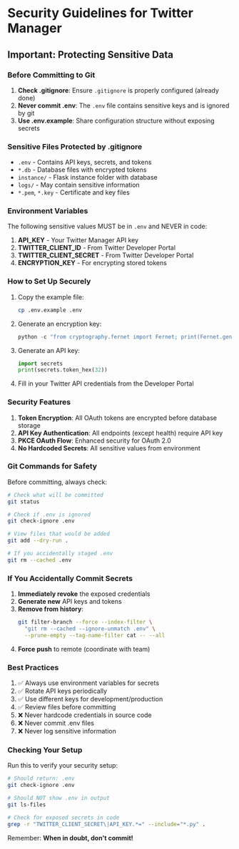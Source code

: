# Security Guidelines for Twitter Manager

## Important: Protecting Sensitive Data

### Before Committing to Git

1. **Check .gitignore**: Ensure `.gitignore` is properly configured (already done)
2. **Never commit .env**: The `.env` file contains sensitive keys and is ignored by git
3. **Use .env.example**: Share configuration structure without exposing secrets

### Sensitive Files Protected by .gitignore

- `.env` - Contains API keys, secrets, and tokens
- `*.db` - Database files with encrypted tokens
- `instance/` - Flask instance folder with database
- `logs/` - May contain sensitive information
- `*.pem`, `*.key` - Certificate and key files

### Environment Variables

The following sensitive values MUST be in `.env` and NEVER in code:

1. **API_KEY** - Your Twitter Manager API key
2. **TWITTER_CLIENT_ID** - From Twitter Developer Portal
3. **TWITTER_CLIENT_SECRET** - From Twitter Developer Portal  
4. **ENCRYPTION_KEY** - For encrypting stored tokens

### How to Set Up Securely

1. Copy the example file:
   ```bash
   cp .env.example .env
   ```

2. Generate an encryption key:
   ```python
   python -c "from cryptography.fernet import Fernet; print(Fernet.generate_key().decode())"
   ```

3. Generate an API key:
   ```python
   import secrets
   print(secrets.token_hex(32))
   ```

4. Fill in your Twitter API credentials from the Developer Portal

### Security Features

1. **Token Encryption**: All OAuth tokens are encrypted before database storage
2. **API Key Authentication**: All endpoints (except health) require API key
3. **PKCE OAuth Flow**: Enhanced security for OAuth 2.0
4. **No Hardcoded Secrets**: All sensitive values from environment

### Git Commands for Safety

Before committing, always check:

```bash
# Check what will be committed
git status

# Check if .env is ignored
git check-ignore .env

# View files that would be added
git add --dry-run .

# If you accidentally staged .env
git rm --cached .env
```

### If You Accidentally Commit Secrets

1. **Immediately revoke** the exposed credentials
2. **Generate new** API keys and tokens
3. **Remove from history**:
   ```bash
   git filter-branch --force --index-filter \
     "git rm --cached --ignore-unmatch .env" \
     --prune-empty --tag-name-filter cat -- --all
   ```
4. **Force push** to remote (coordinate with team)

### Best Practices

1. ✅ Always use environment variables for secrets
2. ✅ Rotate API keys periodically
3. ✅ Use different keys for development/production
4. ✅ Review files before committing
5. ❌ Never hardcode credentials in source code
6. ❌ Never commit .env files
7. ❌ Never log sensitive information

### Checking Your Setup

Run this to verify your security setup:

```bash
# Should return: .env
git check-ignore .env

# Should NOT show .env in output
git ls-files

# Check for exposed secrets in code
grep -r "TWITTER_CLIENT_SECRET\|API_KEY.*=" --include="*.py" .
```

Remember: **When in doubt, don't commit!**